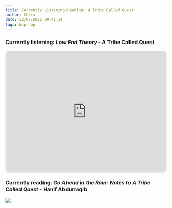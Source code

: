 ```yaml
---
title: Currently Listening/Reading: A Tribe Called Quest
author: Chris
date: 12/07/2022 09:41:14 
tags: hip hop
---
```


### Currently listening: *Low End Theory* - A Tribe Called Quest

<iframe style="border-radius:12px" src="https://open.spotify.com/embed/album/1p12OAWwudgMqfMzjMvl2a?utm_source=generator" width="100%" height="380" frameBorder="0" allowfullscreen="" allow="autoplay; clipboard-write; encrypted-media; fullscreen; picture-in-picture" loading="lazy"></iframe>

### Currently reading: *Go Ahead in the Rain: Notes to A Tribe Called Quest* - Hanif Abdurraqib

<a href="https://www.amazon.com/Go-Ahead-Rain-Called-American/dp/1477316485/ref=sr_1_1?keywords=go+ahead+in+the+rain&qid=1670427939&sr=8-1"><img src="https://m.media-amazon.com/images/I/51EhJ5WCYdL._AC_SY780_.jpg"></img></a>